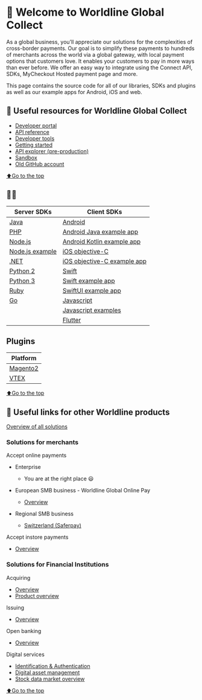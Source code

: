 # 👋 Welcome to Worldline Global Collect
As a global business, you’ll appreciate our solutions for the complexities of cross-border payments. Our goal is to simplify these payments to hundreds of merchants across the world via a global gateway, with local payment options that customers love. It enables your customers to pay in more ways than ever before.
We offer an easy way to integrate using the Connect API, SDKs, MyCheckout Hosted payment page and more. 

This page contains the source code for all of our libraries, SDKs and plugins as well as our example apps for Android, iOS and web.

## 📜 Useful resources for Worldline Global Collect

- [Developer portal](https://docs.connect.worldline-solutions.com/)
- [API reference](https://apireference.connect.worldline-solutions.com/s2sapi/v1/en_US/index.html?paymentPlatform=ALL)
- [Developer tools](https://docs.connect.worldline-solutions.com/documentation/)
- [Getting started](https://docs.connect.worldline-solutions.com/getting-started/)
- [API explorer (pre-production)](https://api-explorer.preprod.account.ingenico.com/apiexplorer/)
- [Sandbox](https://login.preprod.account.ingenico.com/auth/realms/SND_ingenico/protocol/openid-connect/auth?response_type=code&client_id=ConfigurationCenter&redirect_uri=https%3A%2F%2Fsandbox.account.ingenico.com&state=cd3b9860-8025-40d6-b878-a045084b78dc&login=true&scope=openid)
- [Old GitHub account](https://github.com/Ingenico-ePayments)

[⬆Go to the top](#top)
## 👩‍💻

| Server SDKs                                                                       | Client SDKs                                                                                                         |
|-----------------------------------------------------------------------------------|---------------------------------------------------------------------------------------------------------------------|
| [Java](https://github.com/Worldline-Global-Collect/connect-sdk-java)              | [Android](https://github.com/Worldline-Global-Collect/connect-sdk-client-android)                                   |
| [PHP](https://github.com/Worldline-Global-Collect/connect-sdk-php)                | [Android Java example app](https://github.com/Worldline-Global-Collect/connect-sdk-client-android-example-java)     |
| [Node.js](https://github.com/Worldline-Global-Collect/connect-sdk-nodejs)         | [Android Kotlin example app](https://github.com/Worldline-Global-Collect/connect-sdk-client-android-example-kotlin) |
| [Node.js example](https://github.com/Worldline-Global-Collect/connect-sdk-nodejs) | [iOS objective-C](https://github.com/Worldline-Global-Collect/connect-sdk-client-ios)                               |
| [.NET](https://github.com/Worldline-Global-Collect/connect-sdk-dotnet)            | [iOS objective-C example app](https://github.com/Worldline-Global-Collect/connect-sdk-client-ios-example)           |
| [Python 2](https://github.com/Worldline-Global-Collect/connect-sdk-python2)       | [Swift](https://github.com/Worldline-Global-Collect/connect-sdk-client-swift)                                       |
| [Python 3](https://github.com/Worldline-Global-Collect/connect-sdk-python3)       | [Swift example app](https://github.com/Worldline-Global-Collect/connect-sdk-client-swift-example)                   |
| [Ruby](https://github.com/Worldline-Global-Collect/connect-sdk-ruby)              | [SwiftUI example app](https://github.com/Worldline-Global-Collect/connect-sdk-client-swift-example-swiftui)         |
| [Go](https://github.com/Worldline-Global-Collect/connect-sdk-go)                  | [Javascript]( https://github.com/Worldline-Global-Collect/connect-sdk-client-js)                                    |
|                                                                                   | [Javascript examples]( https://github.com/Worldline-Global-Collect/connect-sdk-client-js-example)                   |
|                                                                                   | [Flutter](https://github.com/Worldline-Global-Collect/connect-sdk-client-flutter)                                   |

## Plugins
| Platform    |
|-------------|
| [Magento2](https://github.com/Ingenico-ePayments/connect-extension-magento2)   | 
| [VTEX](https://docs.connect.worldline-solutions.com/documentation/Plugins/VTEX/)        |

[⬆Go to the top](#top)

## 🌌 Useful links for other Worldline products 
[Overview of all solutions](https://developer.worldline.com)

### Solutions for merchants
Accept online payments
- Enterprise
  - You are at the right place  😃

- European SMB business - Worldline Global Online Pay
  - [Overview](https://docs.direct.worldline-solutions.com/en/index)

- Regional SMB business
  - [Switzerland (Saferpay)](https://worldline.com/de-ch/home/top-navigation/developers/e-commerce-developer/developer.html)

Accept instore payments
- [Overview](https://docs.smartpos.worldline-solutions.com/)

### Solutions for Financial Institutions
 Acquiring
- [Overview](https://financial-services.developer.worldline.com/acquiring-overview)
- [Product overview](https://financial-services.developer.worldline.com/acquiring/documentation?page=/acquiring)
 
 Issuing
- [Overview](https://financial-services.developer.worldline.com/issuing-overview)

 Open banking
- [Overview](https://financial-services.developer.worldline.com/open-banking/documentation?page=/node/240)
 
 Digital services
- [Identification & Authentication](https://financial-services.developer.worldline.com/ita-overview)
- [Digital asset management](https://financial-services.developer.worldline.com/dam-overview)
- [Stock data market overview](https://financial-services.developer.worldline.com/smd-overview)

[⬆Go to the top](#top)

